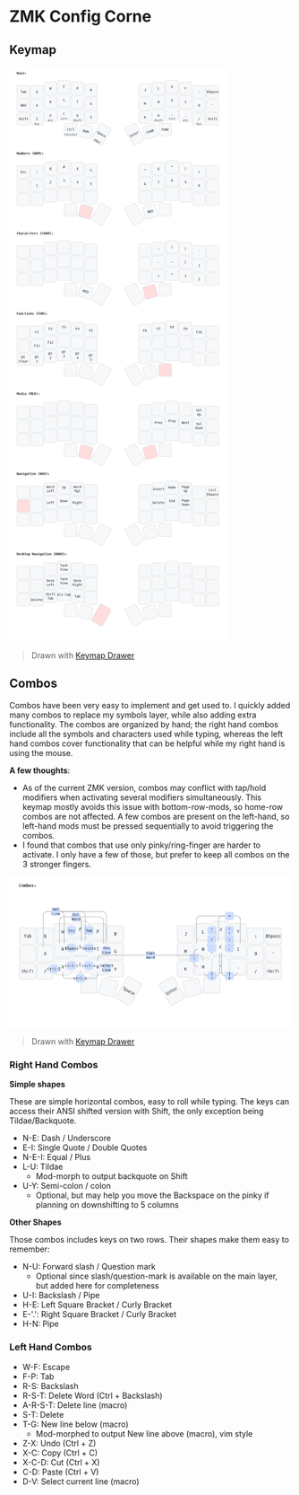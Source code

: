 # ZMK Config Corne

## Keymap

<img src="img/corne_keymap.png">

> Drawn with [Keymap Drawer](/caksoylar/keymap-drawer)

## Combos

Combos have been very easy to implement and get used to. I quickly added many combos to replace my symbols layer, while also adding extra functionality. The combos are organized by hand; the right hand combos include all the symbols and characters used while typing, whereas the left hand combos cover functionality that can be helpful while my right hand is using the mouse.

**A few thoughts**:

* As of the current ZMK version, combos may conflict with tap/hold modifiers when activating several modifiers simultaneously. This keymap mostly avoids this issue with bottom-row-mods, so home-row combos are not affected. A few combos are present on the left-hand, so left-hand mods must be pressed sequentially to avoid triggering the combos.
* I found that combos that use only pinky/ring-finger are harder to activate. I only have a few of those, but prefer to keep all combos on the 3 stronger fingers.

<img src="img/corne_combos_map.png">

> Drawn with [Keymap Drawer](/caksoylar/keymap-drawer)

### Right Hand Combos

**Simple shapes**

These are simple horizontal combos, easy to roll while typing. The keys can access their ANSI shifted version with Shift, the only exception being Tildae/Backquote.

* N-E: Dash / Underscore
* E-I: Single Quote / Double Quotes
* N-E-I: Equal / Plus
* L-U: Tildae 
  * Mod-morph to output backquote on Shift
* U-Y: Semi-colon / colon
  * Optional, but may help you move the Backspace on the pinky if planning on downshifting to 5 columns

**Other Shapes**

Those combos includes keys on two rows. Their shapes make them easy to remember:

* N-U: Forward slash / Question mark
  * Optional since slash/question-mark is available on the main layer, but added here for completeness
* U-I: Backslash / Pipe
* H-E: Left Square Bracket / Curly Bracket
* E-'.': Right Square Bracket / Curly Bracket
* H-N: Pipe

### Left Hand Combos

* W-F: Escape
* F-P: Tab
* R-S: Backslash
* R-S-T: Delete Word (Ctrl + Backslash)
* A-R-S-T: Delete line (macro)
* S-T: Delete
* T-G: New line below (macro)
  * Mod-morphed to output New line above (macro), vim style
* Z-X: Undo (Ctrl + Z)
* X-C: Copy (Ctrl + C)
* X-C-D: Cut (Ctrl + X)
* C-D: Paste (Ctrl + V)
* D-V: Select current line (macro)